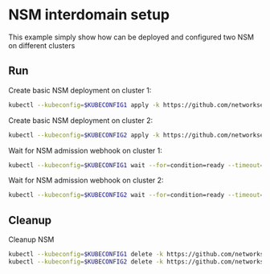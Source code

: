# NSM interdomain setup


This example simply show how can be deployed and configured two NSM on different clusters

## Run

Create basic NSM deployment on cluster 1:

```bash
kubectl --kubeconfig=$KUBECONFIG1 apply -k https://github.com/networkservicemesh/deployments-k8s/examples/interdomain/nsm/cluster1?ref=509fd4c5329c2cefb63575df1639d467b907e4d7
```

Create basic NSM deployment on cluster 2:

```bash
kubectl --kubeconfig=$KUBECONFIG2 apply -k https://github.com/networkservicemesh/deployments-k8s/examples/interdomain/nsm/cluster2?ref=509fd4c5329c2cefb63575df1639d467b907e4d7
```

Wait for NSM admission webhook on cluster 1:

```bash
kubectl --kubeconfig=$KUBECONFIG1 wait --for=condition=ready --timeout=1m pod -n nsm-system -l app=admission-webhook-k8s
```

Wait for NSM admission webhook on cluster 2:

```bash
kubectl --kubeconfig=$KUBECONFIG2 wait --for=condition=ready --timeout=1m pod -n nsm-system -l app=admission-webhook-k8s
```

## Cleanup

Cleanup NSM
```bash
kubectl --kubeconfig=$KUBECONFIG1 delete -k https://github.com/networkservicemesh/deployments-k8s/examples/interdomain/nsm/cluster1?ref=509fd4c5329c2cefb63575df1639d467b907e4d7
kubectl --kubeconfig=$KUBECONFIG2 delete -k https://github.com/networkservicemesh/deployments-k8s/examples/interdomain/nsm/cluster2?ref=509fd4c5329c2cefb63575df1639d467b907e4d7
```
